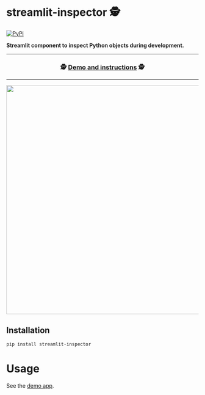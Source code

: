 # streamlit-inspector 🕵️

[![PyPi](https://img.shields.io/pypi/v/streamlit-inspector)](https://pypi.org/project/streamlit-inspector/)


**Streamlit component to inspect Python objects during development.**

---

<h3 align="center">
  🕵️ <a href="">Demo and instructions</a> 🕵️
</h3>

---

<p align="center">
    <a href="https://share.streamlit.io/jrieke/streamlit-inspector/main"><img src="demo.gif" width=600></a>
</p>


## Installation

```bash
pip install streamlit-inspector
```

# Usage

See the [demo app](https://share.streamlit.io/jrieke/streamlit-inspector/main).